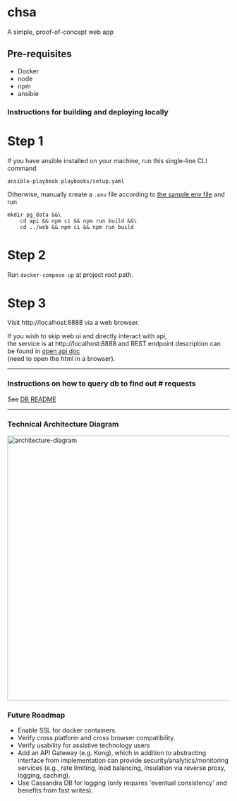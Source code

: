 # chsa
A simple, proof-of-concept web app

## Pre-requisites
- Docker
- node
- npm
- ansible

### Instructions for building and deploying locally

# Step 1
If you have ansible installed on your machine, run this single-line CLI command
```
ansible-playbook playbooks/setup.yaml
```

Otherwise, manually create a `.env` file according to [the sample env file](./.env.sample) and run
```
mkdir pg_data &&\
    cd api && npm ci && npm run build &&\
    cd ../web && npm ci && npm run build
```

# Step 2 
Run `docker-compose up` at project root path.

# Step 3
Visit http://localhost:8888 via a web browser.

If you wish to skip web ui and directly interact with api,\
the service is at http://localhost:8888 and REST endpoint description can be found in [open api doc](api/public/doc/api/index.html)\
(need to open the html in a browser).

---

### Instructions on how to query db to find out # requests

See [DB README](db/README.md)

---

### Technical Architecture Diagram 

<img width="600" alt="architecture-diagram" src="https://user-images.githubusercontent.com/22973013/118410916-c7bdc200-b646-11eb-8e01-170889b54d78.png">

### Future Roadmap
- Enable SSL for docker containers.
- Verify cross platform and cross browser compatibility.
- Verify usability for assistive technology users
- Add an API Gateway (e.g. Kong), which in addition to abstracting interface from implementation can provide security/analytics/monitoring services (e.g., rate limiting, load balancing, insulation via reverse proxy, logging, caching).
- Use Cassandra DB for logging (only requires 'eventual consistency' and benefits from fast writes).
